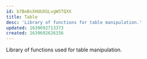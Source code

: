 ```yaml
---
id: b7BeBsXHUUXGLvgW5TQXX
title: Table
desc: 'Library of functions for table manipulation.'
updated: 1639692713373
created: 1639692626156
---
```

Library of functions used for table manipulation.